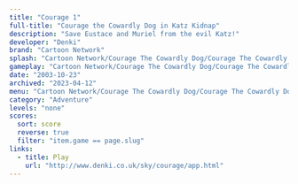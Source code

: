 ```yaml
---
title: "Courage 1"
full-title: "Courage the Cowardly Dog in Katz Kidnap"
description: "Save Eustace and Muriel from the evil Katz!"
developer: "Denki"
brand: "Cartoon Network"
splash: "Cartoon Network/Courage The Cowardly Dog/Courage The Cowardly Dog/Splash.jpg"
gameplay: "Cartoon Network/Courage The Cowardly Dog/Courage The Cowardly Dog/FirstFloor.jpg"
date: "2003-10-23"
archived: "2023-04-12"
menu: "Cartoon Network/Courage The Cowardly Dog/Courage The Cowardly Dog/menu.png"
category: "Adventure"
levels: "none"
scores:
  sort: score
  reverse: true
  filter: "item.game == page.slug"
links:
  - title: Play
    url: "http://www.denki.co.uk/sky/courage/app.html"
---
```

